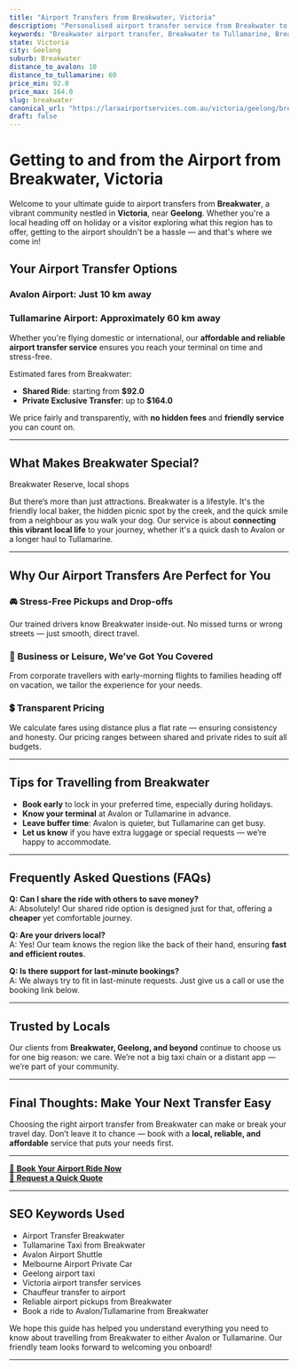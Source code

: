 ```yaml
---
title: "Airport Transfers from Breakwater, Victoria"
description: "Personalised airport transfer service from Breakwater to Avalon and Tullamarine airports. Enjoy a smooth, affordable ride with us!"
keywords: "Breakwater airport transfer, Breakwater to Tullamarine, Breakwater to Avalon, airport taxi Breakwater, private airport transfer Breakwater, shared ride Breakwater, Breakwater transfers, airport shuttle Breakwater, book Breakwater airport taxi, affordable Breakwater airport transfer, Breakwater airport transfer service, airport transfer Geelong, airport transfer Melbourne, Melbourne airport taxi, airport transfers Victoria, Tullamarine airport shuttle, Avalon airport transfers, Melbourne private transfer, airport transport services Melbourne"
state: Victoria
city: Geelong
suburb: Breakwater
distance_to_avalon: 10
distance_to_tullamarine: 60
price_min: 92.0
price_max: 164.0
slug: breakwater
canonical_url: "https://laraairportservices.com.au/victoria/geelong/breakwater/"
draft: false
---
```


# Getting to and from the Airport from Breakwater, Victoria

Welcome to your ultimate guide to airport transfers from **Breakwater**, a vibrant community nestled in **Victoria**, near **Geelong**. Whether you're a local heading off on holiday or a visitor exploring what this region has to offer, getting to the airport shouldn't be a hassle — and that's where we come in!

## Your Airport Transfer Options

### Avalon Airport: Just 10 km away  
### Tullamarine Airport: Approximately 60 km away

Whether you're flying domestic or international, our **affordable and reliable airport transfer service** ensures you reach your terminal on time and stress-free.

Estimated fares from Breakwater:
- **Shared Ride**: starting from **$92.0**
- **Private Exclusive Transfer**: up to **$164.0**

We price fairly and transparently, with **no hidden fees** and **friendly service** you can count on.

---

## What Makes Breakwater Special?

Breakwater Reserve, local shops

But there’s more than just attractions. Breakwater is a lifestyle. It's the friendly local baker, the hidden picnic spot by the creek, and the quick smile from a neighbour as you walk your dog. Our service is about **connecting this vibrant local life** to your journey, whether it's a quick dash to Avalon or a longer haul to Tullamarine.

---

## Why Our Airport Transfers Are Perfect for You

### 🚘 Stress-Free Pickups and Drop-offs
Our trained drivers know Breakwater inside-out. No missed turns or wrong streets — just smooth, direct travel.

### 💼 Business or Leisure, We’ve Got You Covered
From corporate travellers with early-morning flights to families heading off on vacation, we tailor the experience for your needs.

### 💲 Transparent Pricing
We calculate fares using distance plus a flat rate — ensuring consistency and honesty. Our pricing ranges between shared and private rides to suit all budgets.

---

## Tips for Travelling from Breakwater

- **Book early** to lock in your preferred time, especially during holidays.
- **Know your terminal** at Avalon or Tullamarine in advance.
- **Leave buffer time**: Avalon is quieter, but Tullamarine can get busy.
- **Let us know** if you have extra luggage or special requests — we’re happy to accommodate.

---

## Frequently Asked Questions (FAQs)

**Q: Can I share the ride with others to save money?**  
A: Absolutely! Our shared ride option is designed just for that, offering a **cheaper** yet comfortable journey.

**Q: Are your drivers local?**  
A: Yes! Our team knows the region like the back of their hand, ensuring **fast and efficient routes**.

**Q: Is there support for last-minute bookings?**  
A: We always try to fit in last-minute requests. Just give us a call or use the booking link below.

---

## Trusted by Locals

Our clients from **Breakwater, Geelong, and beyond** continue to choose us for one big reason: we care. We’re not a big taxi chain or a distant app — we’re part of your community.

---

## Final Thoughts: Make Your Next Transfer Easy

Choosing the right airport transfer from Breakwater can make or break your travel day. Don’t leave it to chance — book with a **local, reliable, and affordable** service that puts your needs first.

---

[📅 **Book Your Airport Ride Now**](https://laraairportservices.square.site/s/appointments)  
[📧 **Request a Quick Quote**](https://laraairportservices.square.site/contact-us)

---

## SEO Keywords Used
- Airport Transfer Breakwater
- Tullamarine Taxi from Breakwater
- Avalon Airport Shuttle
- Melbourne Airport Private Car
- Geelong airport taxi
- Victoria airport transfer services
- Chauffeur transfer to airport
- Reliable airport pickups from Breakwater
- Book a ride to Avalon/Tullamarine from Breakwater

We hope this guide has helped you understand everything you need to know about travelling from Breakwater to either Avalon or Tullamarine. Our friendly team looks forward to welcoming you onboard!

---
